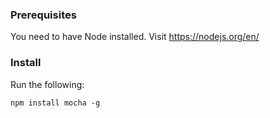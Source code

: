 ### Prerequisites

You need to have Node installed. Visit https://nodejs.org/en/

### Install

Run the following:

```
npm install mocha -g
```

